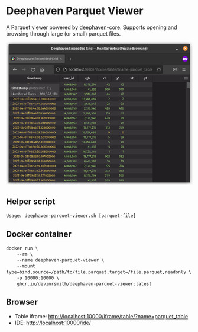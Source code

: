 # Deephaven Parquet Viewer

A Parquet viewer powered by [deephaven-core](https://github.com/deephaven/deephaven-core). Supports opening and browsing through large (or small) parquet files.

![Deephaven Parquet Viewer](images/deephaven-parquet-viewer-example.png)

## Helper script

```
Usage: deephaven-parquet-viewer.sh [parquet-file]
```

## Docker container

```shell
docker run \
    --rm \
    --name deephaven-parquet-viewer \
    --mount type=bind,source=/path/to/file.parquet,target=/file.parquet,readonly \
    -p 10000:10000 \
    ghcr.io/devinrsmith/deephaven-parquet-viewer:latest
```

## Browser

* Table iframe: [http://localhost:10000/iframe/table/?name=parquet_table](http://localhost:10000/iframe/table/?name=parquet_table)
* IDE: [http://localhost:10000/ide/](http://localhost:10000/ide/)
